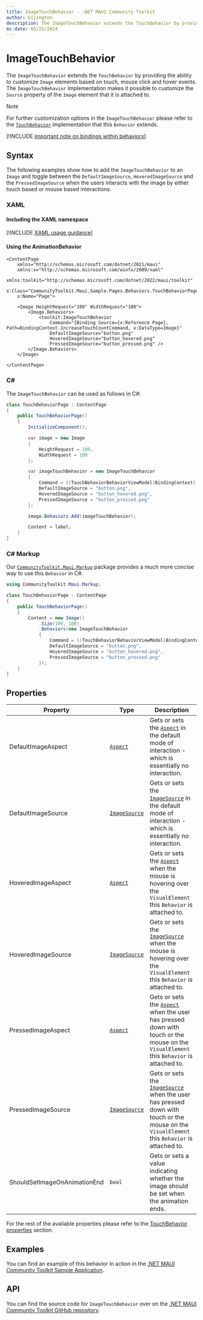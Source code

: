 ```yaml
---
title: ImageTouchBehavior - .NET MAUI Community Toolkit
author: bijington
description: The ImageTouchBehavior extends the TouchBehavior by providing the ability to customize Image elements based on touch, mouse click and hover events.
ms.date: 03/25/2024
---
```


# ImageTouchBehavior

The `ImageTouchBehavior` extends the `TouchBehavior` by providing the ability to customize `Image` elements based on touch, mouse click and hover events. The `ImageTouchBehavior` implementation makes it possible to customize the `Source` property of the `Image` element that it is attached to.

> [!NOTE]
> For further customization options in the `ImageTouchBehavior` please refer to the [`TouchBehavior`](./touch-behavior.md) implementation that this `Behavior` extends.

[!INCLUDE [important note on bindings within behaviors](../includes/behavior-bindings.md)]

## Syntax

The following examples show how to add the `ImageTouchBehavior` to an `Image` and toggle between the `DefaultImageSource`, `HoveredImageSource` and the `PressedImageSource` when the users interacts with the image by either touch based or mouse based interactions.

### XAML

#### Including the XAML namespace

[!INCLUDE [XAML usage guidance](../includes/xaml-usage.md)]

#### Using the AnimationBehavior

```xaml
<ContentPage 
    xmlns="http://schemas.microsoft.com/dotnet/2021/maui"
    xmlns:x="http://schemas.microsoft.com/winfx/2009/xaml"
    xmlns:toolkit="http://schemas.microsoft.com/dotnet/2022/maui/toolkit"
    x:Class="CommunityToolkit.Maui.Sample.Pages.Behaviors.TouchBehaviorPage"
    x:Name="Page">

    <Image HeightRequest="100" WidthRequest="100">
        <Image.Behaviors>
            <toolkit:ImageTouchBehavior
                Command="{Binding Source={x:Reference Page}, Path=BindingContext.IncreaseTouchCountCommand, x:DataType=Image}"
                DefaultImageSource="button.png"
                HoveredImageSource="button_hovered.png"
                PressedImageSource="button_pressed.png" />
        </Image.Behaviors>
    </Image>

</ContentPage>
```

### C#

The `ImageTouchBehavior` can be used as follows in C#:

```csharp
class TouchBehaviorPage : ContentPage
{
    public TouchBehaviorPage()
    {
        InitializeComponent();

        var image = new Image
        {
            HeightRequest = 100,
            WidthRequest = 100
        };

        var imageTouchBehavior = new ImageTouchBehavior
        {
            Command = ((TouchBehaviorBehaviorViewModel)BindingContext).IncreaseTouchCountCommand,
            DefaultImageSource = "button.png",
            HoveredImageSource = "button_hovered.png",
            PressedImageSource = "button_pressed.png"
        };

        image.Behaviors.Add(imageTouchBehavior);

        Content = label;
    }
}
```

### C# Markup

Our [`CommunityToolkit.Maui.Markup`](../markup/markup.md) package provides a much more concise way to use this `Behavior` in C#.

```csharp
using CommunityToolkit.Maui.Markup;

class TouchBehaviorPage : ContentPage
{
    public TouchBehaviorPage()
    {
        Content = new Image()
            .Size(100, 100)
            .Behaviors(new ImageTouchBehavior
            {
                Command = ((TouchBehaviorBehaviorViewModel)BindingContext).IncreaseTouchCountCommand,
                DefaultImageSource = "button.png",
                HoveredImageSource = "button_hovered.png",
                PressedImageSource = "button_pressed.png"
            });
    }
}
```

## Properties

|Property  |Type  |Description  |
|---------|---------|---------|
| DefaultImageAspect | [`Aspect`](xref:Microsoft.Maui.Aspect) | Gets or sets the [`Aspect`](xref:Microsoft.Maui.Aspect) in the default mode of interaction - which is essentially no interaction. |
| DefaultImageSource | [`ImageSource`](xref:Microsoft.Maui.Controls.ImageSource) | Gets or sets the [`ImageSource`](xref:Microsoft.Maui.Controls.ImageSource) in the default mode of interaction - which is essentially no interaction. |
| HoveredImageAspect | [`Aspect`](xref:Microsoft.Maui.Aspect) | Gets or sets the [`Aspect`](xref:Microsoft.Maui.Aspect) when the mouse is hovering over the `VisualElement` this `Behavior` is attached to. |
| HoveredImageSource | [`ImageSource`](xref:Microsoft.Maui.Controls.ImageSource) | Gets or sets the [`ImageSource`](xref:Microsoft.Maui.Controls.ImageSource) when the mouse is hovering over the `VisualElement` this `Behavior` is attached to. |
| PressedImageAspect | [`Aspect`](xref:Microsoft.Maui.Aspect) | Gets or sets the [`Aspect`](xref:Microsoft.Maui.Aspect) when the user has pressed down with touch or the mouse on the `VisualElement` this `Behavior` is attached to. |
| PressedImageSource | [`ImageSource`](xref:Microsoft.Maui.Controls.ImageSource) | Gets or sets the [`ImageSource`](xref:Microsoft.Maui.Controls.ImageSource) when the user has pressed down with touch or the mouse on the `VisualElement` this `Behavior` is attached to. |
| ShouldSetImageOnAnimationEnd | `bool` | Gets or sets a value indicating whether the image should be set when the animation ends. |

For the rest of the available properties please refer to the [TouchBehavior properties](./touch-behavior.md#properties) section.

## Examples

You can find an example of this behavior in action in the [.NET MAUI Community Toolkit Sample Application](https://github.com/CommunityToolkit/Maui/blob/main/samples/CommunityToolkit.Maui.Sample/Pages/Behaviors/TouchBehaviorPage.xaml).

## API

You can find the source code for `ImageTouchBehavior` over on the [.NET MAUI Community Toolkit GitHub repository](https://github.com/CommunityToolkit/Maui/blob/main/src/CommunityToolkit.Maui/Behaviors/ImageTouchBehavior.shared.cs).
